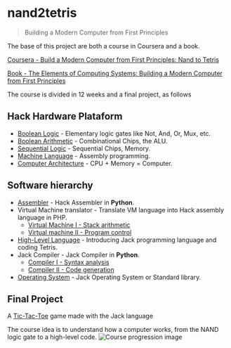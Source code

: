 # nand2tetris
> Building a Modern Computer from First Principles

The base of this project are both a course in Coursera and a book.

[Coursera - Build a Modern Computer from First Principles: Nand to Tetris](https://www.coursera.org/learn/build-a-computer)

[Book - The Elements of Computing Systems: Building a Modern Computer from First Principles](https://www.amazon.com/Elements-Computing-Systems-Building-Principles/dp/0262640686)

The course is divided in 12 weeks and a final project, as follows

## Hack Hardware Plataform
- [Boolean Logic](https://github.com/SamuelGadiel/nand2tetris/tree/master/Week1) - Elementary logic gates like Not, And, Or, Mux, etc.
- [Boolean Arithmetic](https://github.com/SamuelGadiel/nand2tetris/tree/master/Week2) - Combinational Chips, the ALU.
- [Sequential Logic](https://github.com/SamuelGadiel/nand2tetris/tree/master/Week3) - Sequential Chips, Memory.
- [Machine Language](https://github.com/SamuelGadiel/nand2tetris/tree/master/Week4) - Assembly programming.
- [Computer Architecture](https://github.com/SamuelGadiel/nand2tetris/tree/master/Week5) - CPU + Memory = Computer.

## Software hierarchy
- [Assembler](https://github.com/SamuelGadiel/nand2tetris/tree/master/Week6) - Hack Assembler in **Python**.
- Virtual Machine translator - Translate VM language into Hack assembly language in PHP.
  - [Virtual Machine I - Stack arithmetic](https://github.com/SamuelGadiel/nand2tetris/tree/master/Week7)
  - [Virtual machine II - Program control](https://github.com/SamuelGadiel/nand2tetris/tree/master/Week8)
- [High-Level Language](https://github.com/SamuelGadiel/nand2tetris/tree/master/Week9) - Introducing Jack programming language and coding Tetris.
- Jack Compiler - Jack Compiler in **Python**.
  - [Compiler I - Syntax analysis](https://github.com/SamuelGadiel/nand2tetris/tree/master/Week10)
  - [Compiler II - Code generation](https://github.com/SamuelGadiel/nand2tetris/tree/master/Week11)
- [Operating System](https://github.com/SamuelGadiel/nand2tetris/tree/master/Week12) - Jack Operating System or Standard library.

## Final Project
A [Tic-Tac-Toe](https://github.com/SamuelGadiel/nand2tetris/tree/master/Jogo%20da%20Velha) game made with the Jack language

The course idea is to understand how a computer works, from the NAND logic gate to a high-level code.
![Course progression image](https://miro.medium.com/max/1400/1*MAeq1jz7XNpWQeJIx7U72Q.png)
